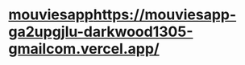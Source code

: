 # [mouviesapp](https://mouviesapp-ga2upgjlu-darkwood1305-gmailcom.vercel.app/)https://mouviesapp-ga2upgjlu-darkwood1305-gmailcom.vercel.app/
